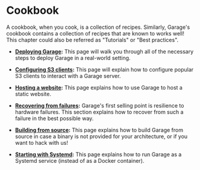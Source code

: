 # Cookbook

A cookbook, when you cook, is a collection of recipes.
Similarly, Garage's cookbook contains a collection of recipes that are known to works well!
This chapter could also be referred as "Tutorials" or "Best practices".

- **[Deploying Garage](real_world.md):** This page will walk you through all of the necessary
  steps to deploy Garage in a real-world setting.

- **[Configuring S3 clients](clients.md):** This page will explain how to configure
  popular S3 clients to interact with a Garage server.

- **[Hosting a website](website.md):** This page explains how to use Garage
  to host a static website.

- **[Recovering from failures](recovering.md):** Garage's first selling point is resilience
  to hardware failures. This section explains how to recover from such a failure in the
  best possible way.

- **[Building from source](from_source.md):** This page explains how to build Garage from
  source in case a binary is not provided for your architecture, or if you want to
  hack with us!

- **[Starting with Systemd](from_source.md):** This page explains how to run Garage
  as a Systemd service (instead of as a Docker container).
